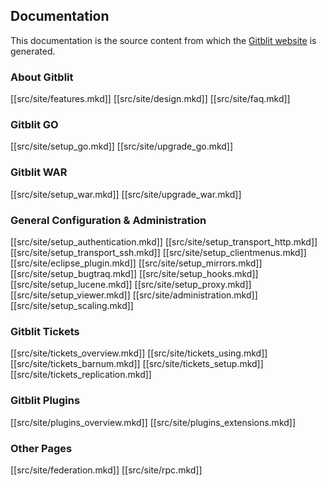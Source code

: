 ## Documentation

This documentation is the source content from which the [Gitblit website](http://gitblit.com) is generated.

### About Gitblit

[[src/site/features.mkd]]
[[src/site/design.mkd]]
[[src/site/faq.mkd]]

### Gitblit GO

[[src/site/setup_go.mkd]]
[[src/site/upgrade_go.mkd]]

### Gitblit WAR

[[src/site/setup_war.mkd]]
[[src/site/upgrade_war.mkd]]

### General Configuration & Administration

[[src/site/setup_authentication.mkd]]
[[src/site/setup_transport_http.mkd]]
[[src/site/setup_transport_ssh.mkd]]
[[src/site/setup_clientmenus.mkd]]
[[src/site/eclipse_plugin.mkd]]
[[src/site/setup_mirrors.mkd]]
[[src/site/setup_bugtraq.mkd]]
[[src/site/setup_hooks.mkd]]
[[src/site/setup_lucene.mkd]]
[[src/site/setup_proxy.mkd]]
[[src/site/setup_viewer.mkd]]
[[src/site/administration.mkd]]
[[src/site/setup_scaling.mkd]]

### Gitblit Tickets

[[src/site/tickets_overview.mkd]]
[[src/site/tickets_using.mkd]]
[[src/site/tickets_barnum.mkd]]
[[src/site/tickets_setup.mkd]]
[[src/site/tickets_replication.mkd]]

### Gitblit Plugins

[[src/site/plugins_overview.mkd]]
[[src/site/plugins_extensions.mkd]]

### Other Pages

[[src/site/federation.mkd]]
[[src/site/rpc.mkd]]
